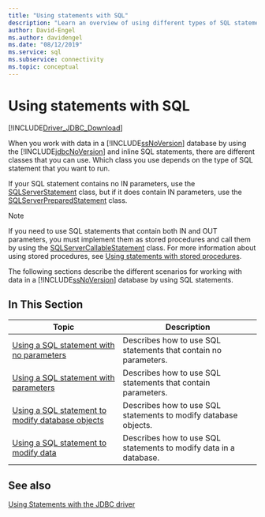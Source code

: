 ```yaml
---
title: "Using statements with SQL"
description: "Learn an overview of using different types of SQL statements with the Microsoft JDBC Driver for SQL Server."
author: David-Engel
ms.author: davidengel
ms.date: "08/12/2019"
ms.service: sql
ms.subservice: connectivity
ms.topic: conceptual
---
```

# Using statements with SQL

[!INCLUDE[Driver_JDBC_Download](../../includes/driver_jdbc_download.md)]

When you work with data in a [!INCLUDE[ssNoVersion](../../includes/ssnoversion-md.md)] database by using the [!INCLUDE[jdbcNoVersion](../../includes/jdbcnoversion_md.md)] and inline SQL statements, there are different classes that you can use. Which class you use depends on the type of SQL statement that you want to run.  
  
If your SQL statement contains no IN parameters, use the [SQLServerStatement](../../connect/jdbc/reference/sqlserverstatement-class.md) class, but if it does contain IN parameters, use the [SQLServerPreparedStatement](../../connect/jdbc/reference/sqlserverpreparedstatement-class.md) class.  
  
> [!NOTE]  
> If you need to use SQL statements that contain both IN and OUT parameters, you must implement them as stored procedures and call them by using the [SQLServerCallableStatement](../../connect/jdbc/reference/sqlservercallablestatement-class.md) class. For more information about using stored procedures, see [Using statements with stored procedures](../../connect/jdbc/using-statements-with-stored-procedures.md).  
  
The following sections describe the different scenarios for working with data in a [!INCLUDE[ssNoVersion](../../includes/ssnoversion-md.md)] database by using SQL statements.  

## In This Section  

| Topic                                                                                                                        | Description                                                       |
| ---------------------------------------------------------------------------------------------------------------------------- | ----------------------------------------------------------------- |
| [Using a SQL statement with no parameters](../../connect/jdbc/using-an-sql-statement-with-no-parameters.md)                 | Describes how to use SQL statements that contain no parameters.   |
| [Using a SQL statement with parameters](../../connect/jdbc/using-an-sql-statement-with-parameters.md)                       | Describes how to use SQL statements that contain parameters.      |
| [Using a SQL statement to modify database objects](../../connect/jdbc/using-an-sql-statement-to-modify-database-objects.md) | Describes how to use SQL statements to modify database objects.   |
| [Using a SQL statement to modify data](../../connect/jdbc/using-an-sql-statement-to-modify-data.md)                         | Describes how to use SQL statements to modify data in a database. |
  
## See also

[Using Statements with the JDBC driver](../../connect/jdbc/using-statements-with-the-jdbc-driver.md)  
